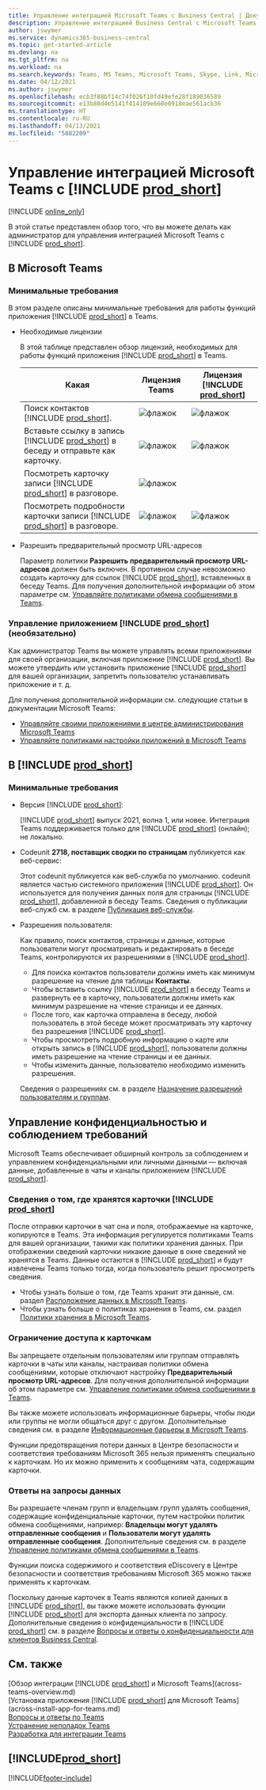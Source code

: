 ```yaml
---
title: Управление интеграцией Microsoft Teams с Business Central | Документация Майкрософт
description: Управление интеграцией Business Central с Microsoft Teams.
author: jswymer
ms.service: dynamics365-business-central
ms.topic: get-started-article
ms.devlang: na
ms.tgt_pltfrm: na
ms.workload: na
ms.search.keywords: Teams, MS Teams, Microsoft Teams, Skype, Link, Microsoft 365, collaborate, collaboration, teamwork
ms.date: 04/12/2021
ms.author: jswymer
ms.openlocfilehash: ecb3f88bf14c74f026f10fd49efe28f189036589
ms.sourcegitcommit: e13b80d4e5141f414109e660e0918eae561acb36
ms.translationtype: HT
ms.contentlocale: ru-RU
ms.lasthandoff: 04/13/2021
ms.locfileid: "5882209"
---
```

# <a name="managing-microsoft-teams-integration-with-prod_short"></a>Управление интеграцией Microsoft Teams с [!INCLUDE [prod_short](includes/prod_short.md)]

[!INCLUDE [online_only](includes/online_only.md)]

В этой статье представлен обзор того, что вы можете делать как администратор для управления интеграцией Microsoft Teams с [!INCLUDE [prod_short](includes/prod_short.md)].

## <a name="in-microsoft-teams"></a>В Microsoft Teams

### <a name="minimum-requirements"></a>Минимальные требования

В этом разделе описаны минимальные требования для работы функций приложения [!INCLUDE [prod_short](includes/prod_short.md)] в Teams.

- Необходимые лицензии

    В этой таблице представлен обзор лицензий, необходимых для работы функций приложения [!INCLUDE [prod_short](includes/prod_short.md)] в Teams.

    |Какая|Лицензия Teams|Лицензия [!INCLUDE [prod_short](includes/prod_short.md)]|
    |----|---|---|
    |Поиск контактов [!INCLUDE [prod_short](includes/prod_short.md)].|![флажок](media/check.png "галочка")|![флажок](media/check.png "галочка")|
    |Вставьте ссылку в запись [!INCLUDE [prod_short](includes/prod_short.md)] в беседу и отправьте как карточку.|![флажок](media/check.png "галочка")|![флажок](media/check.png "галочка")|
    |Посмотреть карточку записи [!INCLUDE [prod_short](includes/prod_short.md)] в разговоре.|![флажок](media/check.png "галочка")||
    |Посмотреть подробности карточки записи [!INCLUDE [prod_short](includes/prod_short.md)] в разговоре.|![флажок](media/check.png "галочка")|![флажок](media/check.png "галочка")|

- Разрешить предварительный просмотр URL-адресов

    Параметр политики **Разрешить предварительный просмотр URL-адресов** должен быть включен. В противном случае невозможно создать карточку для ссылок [!INCLUDE [prod_short](includes/prod_short.md)], вставленных в беседу Teams. Для получения дополнительной информации об этом параметре см. [Управляйте политиками обмена сообщениями в Teams](/microsoftteams/messaging-policies-in-teams).

### <a name="managing-the-prod_short-app-optional"></a>Управление приложением [!INCLUDE [prod_short](includes/prod_short.md)] (необязательно)

Как администратор Teams вы можете управлять всеми приложениями для своей организации, включая приложение [!INCLUDE [prod_short](includes/prod_short.md)]. Вы можете утвердить или установить приложение [!INCLUDE [prod_short](includes/prod_short.md)] для вашей организации, запретить пользователю устанавливать приложение и т. д.

Для получения дополнительной информации см. следующие статьи в документации Microsoft Teams:

- [Управляйте своими приложениями в центре администрирования Microsoft Teams](/MicrosoftTeams/manage-apps)
- [Управляйте политиками настройки приложений в Microsoft Teams](/microsoftteams/teams-app-setup-policies)

## <a name="in-prod_short"></a>В [!INCLUDE [prod_short](includes/prod_short.md)]

### <a name="minimum-requirements"></a>Минимальные требования

- Версия [!INCLUDE [prod_short](includes/prod_short.md)]:

    [!INCLUDE [prod_short](includes/prod_short.md)] выпуск 2021, волна 1, или новее. Интеграция Teams поддерживается только для [!INCLUDE [prod_short](includes/prod_short.md)] (онлайн); не локально.

- Codeunit **2718, поставщик сводки по страницам** публикуется как веб-сервис:

    Этот codeunit публикуется как веб-служба по умолчанию. codeunit является частью системного приложения [!INCLUDE [prod_short](includes/prod_short.md)]. Он используется для получения данных поля для страницы [!INCLUDE [prod_short](includes/prod_short.md)], добавленной в беседу Teams. Сведения о публикации веб-служб см. в разделе [Публикация веб-службы](across-how-publish-web-service.md).

- <a name="permissions"></a>Разрешения пользователя:

    Как правило, поиск контактов, страницы и данные, которые пользователи могут просматривать и редактировать в беседе Teams, контролируются их разрешениями в [!INCLUDE [prod_short](includes/prod_short.md)].
    
    - Для поиска контактов пользователи должны иметь как минимум разрешение на чтение для таблицы **Контакты**. 
    - Чтобы вставить ссылку [!INCLUDE [prod_short](includes/prod_short.md)] в беседу Teams и развернуть ее в карточку, пользователи должны иметь как минимум разрешение на чтение страницы и ее данных.
    - После того, как карточка отправлена в беседу, любой пользователь в этой беседе может просматривать эту карточку без разрешения [!INCLUDE [prod_short](includes/prod_short.md)].
    - Чтобы просмотреть подробную информацию о карте или открыть запись в [!INCLUDE [prod_short](includes/prod_short.md)], пользователи должны иметь разрешение на чтение страницы и ее данных.
    - Чтобы изменить данные, пользователю необходимо изменить разрешения.
    
    Сведения о разрешениях см. в разделе [Назначение разрешений пользователям и группам](ui-define-granular-permissions.md).

## <a name="managing-privacy-and-compliance"></a>Управление конфиденциальностью и соблюдением требований 

Microsoft Teams обеспечивает обширный контроль за соблюдением и управлением конфиденциальными или личными данными &mdash; включая данные, добавленные в чаты и каналы приложением [!INCLUDE [prod_short](includes/prod_short.md)].

### <a name="understanding-where-prod_short-cards-are-stored"></a>Сведения о том, где хранятся карточки [!INCLUDE [prod_short](includes/prod_short.md)] 

После отправки карточки в чат она и поля, отображаемые на карточке, копируются в Teams. Эта информация регулируется политиками Teams для вашей организации, такими как политики хранения данных. При отображении сведений карточки никакие данные в окне сведений не хранятся в Teams. Данные остаются в [!INCLUDE [prod_short](includes/prod_short.md)] и будут извлечены Teams только тогда, когда пользователь решит просмотреть сведения. 

- Чтобы узнать больше о том, где Teams хранит эти данные, см. раздел [Расположение данных в Microsoft Teams](/microsoftteams/location-of-data-in-teams).
- Чтобы узнать больше о политиках хранения в Teams, см. раздел [Политики хранения в Microsoft Teams](/microsoftteams/retention-policies).

### <a name="restricting-sharing-of-cards"></a>Ограничение доступа к карточкам 

Вы запрещаете отдельным пользователям или группам отправлять карточки в чаты или каналы, настраивая политики обмена сообщениями, которые отключают настройку **Предварительный просмотр URL-адресов**. Для получения дополнительной информации об этом параметре см. [Управление политиками обмена сообщениями в Teams](/microsoftteams/messaging-policies-in-teams). 

Вы также можете использовать информационные барьеры, чтобы люди или группы не могли общаться друг с другом. Дополнительные сведения см. в разделе [Информационные барьеры в Microsoft Teams](/microsoftteams/information-barriers-in-teams).

Функции предотвращения потери данных в Центре безопасности и соответствия требованиям Microsoft 365 нельзя применять специально к карточкам. Но их можно применить к сообщениям чата, содержащим карточки. <!-- To track upcoming advanced features that include enabling DLP for cards, see [https://www.microsoft.com/en-us/microsoft-365/roadmap?featureid=67093](https://www.microsoft.com/en-us/microsoft-365/roadmap?featureid=67093).-->

### <a name="responding-to-data-requests"></a>Ответы на запросы данных

Вы разрешаете членам групп и владельцам групп удалять сообщения, содержащие конфиденциальные карточки, путем настройки политик обмена сообщениями, например: **Владельцы могут удалять отправленные сообщения** и **Пользователи могут удалять отправленные сообщения**. Дополнительные сведения см. в разделе [Управление политиками обмена сообщениями в Teams](/microsoftteams/messaging-policies-in-teams).

Функции поиска содержимого и соответствия eDiscovery в Центре безопасности и соответствия требованиям Microsoft 365 можно также применять к карточкам.

Поскольку данные карточек в Teams являются копией данных в [!INCLUDE [prod_short](includes/prod_short.md)], вы также можете использовать функции [!INCLUDE [prod_short](includes/prod_short.md)] для экспорта данных клиента по запросу. Дополнительные сведения о конфиденциальности в [!INCLUDE [prod_short](includes/prod_short.md)] см. в разделе [Вопросы и ответы о конфиденциальности для клиентов Business Central](/dynamics365/business-central/dev-itpro/security/privacyfaq).

## <a name="see-also"></a>См. также
[Обзор интеграции [!INCLUDE [prod_short](includes/prod_short.md)] и Microsoft Teams](across-teams-overview.md)  
[Установка приложения [!INCLUDE [prod_short](includes/prod_short.md)] для Microsoft Teams](across-install-app-for-teams.md)  
[Вопросы и ответы по Teams](teams-faq.md)  
[Устранение неполадок Teams](admin-teams-troubleshooting.md)  
[Разработка для интеграции Teams](/dynamics365/business-central/dev-itpro/developer/devenv-develop-for-teams)  

## [!INCLUDE[prod_short](includes/free_trial_md.md)]  


[!INCLUDE[footer-include](includes/footer-banner.md)]